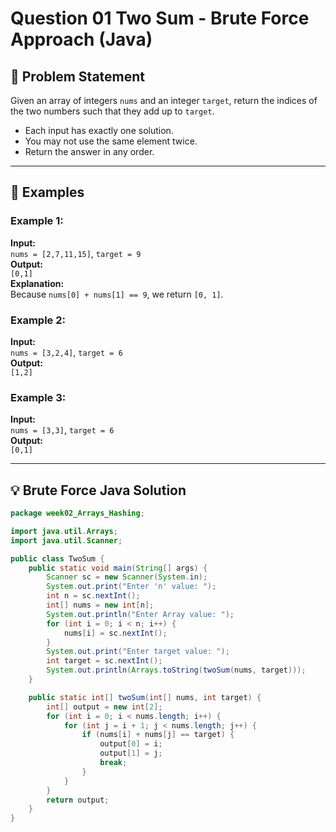 #  Question 01 Two Sum - Brute Force Approach (Java)

## 📝 Problem Statement

Given an array of integers `nums` and an integer `target`, return the indices of the two numbers such that they add up to `target`.

- Each input has exactly one solution.
- You may not use the same element twice.
- Return the answer in any order.

---

## 📘 Examples

### Example 1:
**Input:**  
`nums = [2,7,11,15]`, `target = 9`  
**Output:**  
`[0,1]`  
**Explanation:**  
Because `nums[0] + nums[1] == 9`, we return `[0, 1]`.

### Example 2:
**Input:**  
`nums = [3,2,4]`, `target = 6`  
**Output:**  
`[1,2]`

### Example 3:
**Input:**  
`nums = [3,3]`, `target = 6`  
**Output:**  
`[0,1]`

---

## 💡 Brute Force Java Solution

```java
package week02_Arrays_Hashing;

import java.util.Arrays;
import java.util.Scanner;

public class TwoSum {
    public static void main(String[] args) {
        Scanner sc = new Scanner(System.in);
        System.out.print("Enter 'n' value: ");
        int n = sc.nextInt();
        int[] nums = new int[n];
        System.out.println("Enter Array value: ");
        for (int i = 0; i < n; i++) {
            nums[i] = sc.nextInt();
        }
        System.out.print("Enter target value: ");
        int target = sc.nextInt();
        System.out.println(Arrays.toString(twoSum(nums, target)));
    }

    public static int[] twoSum(int[] nums, int target) {
        int[] output = new int[2];
        for (int i = 0; i < nums.length; i++) {
            for (int j = i + 1; j < nums.length; j++) {
                if (nums[i] + nums[j] == target) {
                    output[0] = i;
                    output[1] = j;
                    break;
                }
            }
        }
        return output;
    }
}
